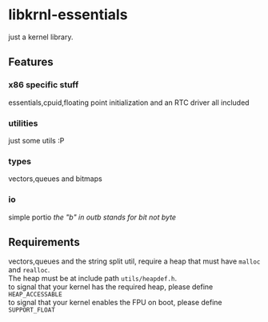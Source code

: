 # libkrnl-essentials
just a kernel library.

## Features
### x86 specific stuff
essentials,cpuid,floating point initialization and an RTC driver all included
### utilities
just some utils :P
### types
vectors,queues and bitmaps
### io
simple portio
*the "b" in outb stands for bit not byte* 
## Requirements
vectors,queues and the string split util, require a heap
that must have `malloc` and `realloc`.</br>
The heap must be at include path `utils/heapdef.h`.<br>
to signal that your kernel has the required heap, please define `HEAP_ACCESSABLE`</br>
to signal that your kernel enables the FPU on boot, please define `SUPPORT_FLOAT`
